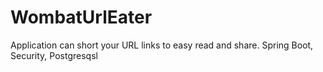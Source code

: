 # WombatUrlEater
Application can short your URL links to easy read and share. 
Spring Boot, Security, Postgresqsl

